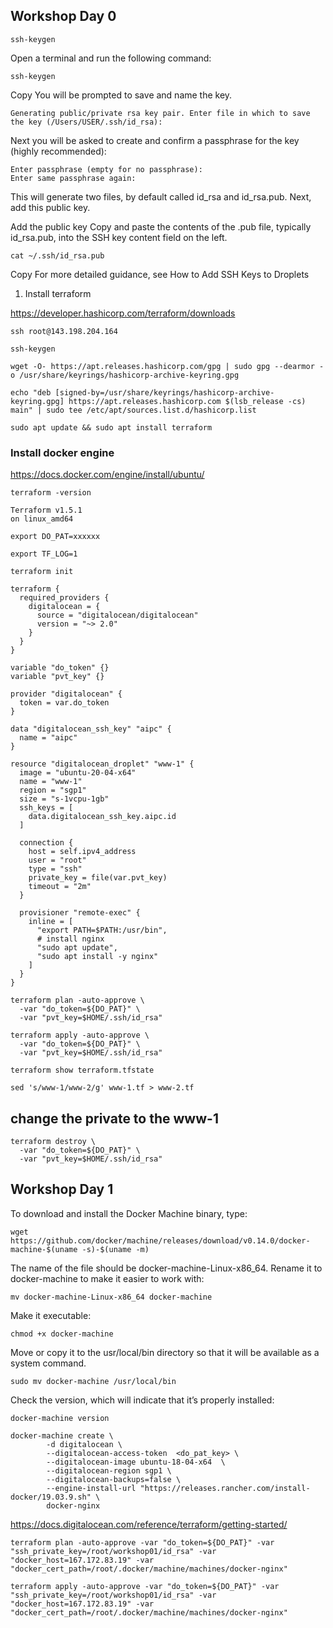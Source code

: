 ## Workshop Day 0

```
ssh-keygen
```

Open a terminal and run the following command:

```
ssh-keygen
```

Copy
You will be prompted to save and name the key.

```
Generating public/private rsa key pair. Enter file in which to save the key (/Users/USER/.ssh/id_rsa): 
```

Next you will be asked to create and confirm a passphrase for the key (highly recommended):

```
Enter passphrase (empty for no passphrase):
Enter same passphrase again: 
```

This will generate two files, by default called id_rsa and id_rsa.pub. Next, add this public key.

Add the public key
Copy and paste the contents of the .pub file, typically id_rsa.pub, into the SSH key content field on the left.

```
cat ~/.ssh/id_rsa.pub
```
Copy
For more detailed guidance, see How to Add SSH Keys to Droplets


1. Install terraform

https://developer.hashicorp.com/terraform/downloads

```
ssh root@143.198.204.164
```

```
ssh-keygen
```

```
wget -O- https://apt.releases.hashicorp.com/gpg | sudo gpg --dearmor -o /usr/share/keyrings/hashicorp-archive-keyring.gpg
```

```
echo "deb [signed-by=/usr/share/keyrings/hashicorp-archive-keyring.gpg] https://apt.releases.hashicorp.com $(lsb_release -cs) main" | sudo tee /etc/apt/sources.list.d/hashicorp.list
```

```
sudo apt update && sudo apt install terraform
```

### Install docker engine 

https://docs.docker.com/engine/install/ubuntu/


```
terraform -version
```

```
Terraform v1.5.1
on linux_amd64
```

```
export DO_PAT=xxxxxx
```

```
export TF_LOG=1
```

```
terraform init
```

```
terraform {
  required_providers {
    digitalocean = {
      source = "digitalocean/digitalocean"
      version = "~> 2.0"
    }
  }
}

variable "do_token" {}
variable "pvt_key" {}

provider "digitalocean" {
  token = var.do_token
}

data "digitalocean_ssh_key" "aipc" {
  name = "aipc"
}
```

```
resource "digitalocean_droplet" "www-1" {
  image = "ubuntu-20-04-x64"
  name = "www-1"
  region = "sgp1"
  size = "s-1vcpu-1gb"
  ssh_keys = [
    data.digitalocean_ssh_key.aipc.id
  ]

  connection {
    host = self.ipv4_address
    user = "root"
    type = "ssh"
    private_key = file(var.pvt_key)
    timeout = "2m"
  }

  provisioner "remote-exec" {
    inline = [
      "export PATH=$PATH:/usr/bin",
      # install nginx
      "sudo apt update",
      "sudo apt install -y nginx"
    ]
  }
}
```

```
terraform plan -auto-approve \
  -var "do_token=${DO_PAT}" \
  -var "pvt_key=$HOME/.ssh/id_rsa"
```


```
terraform apply -auto-approve \
  -var "do_token=${DO_PAT}" \
  -var "pvt_key=$HOME/.ssh/id_rsa"
```

```
terraform show terraform.tfstate
```


```
sed 's/www-1/www-2/g' www-1.tf > www-2.tf
```

## change the private to the www-1


```
terraform destroy \
  -var "do_token=${DO_PAT}" \
  -var "pvt_key=$HOME/.ssh/id_rsa"
```


## Workshop Day 1


To download and install the Docker Machine binary, type:

```
wget https://github.com/docker/machine/releases/download/v0.14.0/docker-machine-$(uname -s)-$(uname -m)
```
The name of the file should be docker-machine-Linux-x86_64. Rename it to docker-machine to make it easier to work with:
```
mv docker-machine-Linux-x86_64 docker-machine
```
Make it executable:
```
chmod +x docker-machine
```
Move or copy it to the usr/local/bin directory so that it will be available as a system command.
```
sudo mv docker-machine /usr/local/bin
```
Check the version, which will indicate that it’s properly installed:
```
docker-machine version
```


```
docker-machine create \
        -d digitalocean \
        --digitalocean-access-token  <do_pat_key> \
        --digitalocean-image ubuntu-18-04-x64  \
        --digitalocean-region sgp1 \
        --digitalocean-backups=false \
        --engine-install-url "https://releases.rancher.com/install-docker/19.03.9.sh" \
        docker-nginx
```

https://docs.digitalocean.com/reference/terraform/getting-started/

```
terraform plan -auto-approve -var "do_token=${DO_PAT}" -var "ssh_private_key=/root/workshop01/id_rsa" -var "docker_host=167.172.83.19" -var "docker_cert_path=/root/.docker/machine/machines/docker-nginx"
```

```
terraform apply -auto-approve -var "do_token=${DO_PAT}" -var "ssh_private_key=/root/workshop01/id_rsa" -var "docker_host=167.172.83.19" -var "docker_cert_path=/root/.docker/machine/machines/docker-nginx"
```
